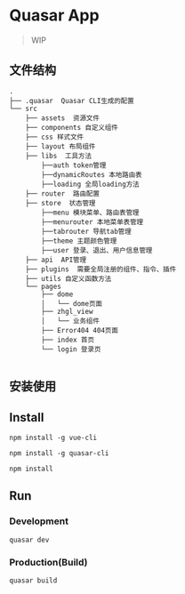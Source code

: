 # Quasar App

> WIP
## 文件结构
```shell
.
├── .quasar  Quasar CLI生成的配置
└── src
    ├── assets  资源文件
    ├── components 自定义组件
    ├── css 样式文件
    ├── layout 布局组件
    ├── libs  工具方法
        ├──auth token管理
        ├──dynamicRoutes 本地路由表
        ├──loading 全局loading方法
    ├── router  路由配置
    ├── store  状态管理
        ├──menu 模块菜单、路由表管理
        ├──menurouter 本地菜单表管理
        ├──tabrouter 导航tab管理
        ├──theme 主题颜色管理
        ├──user 登录、退出、用户信息管理
    ├── api  API管理
    ├── plugins  需要全局注册的组件、指令、插件
    ├── utils 自定义函数方法
    └── pages
        ├── dome 
        │   └── dome页面
        ├── zhgl_view
        │   └── 业务组件
        ├── Error404 404页面
        ├── index 首页
        └── login 登录页
        
```

## 安装使用

## Install
```bush
npm install -g vue-cli
```
```bush
npm install -g quasar-cli
```
```bush
npm install
```
## Run
### Development
```bush
quasar dev
```
### Production(Build)
```bush
quasar build